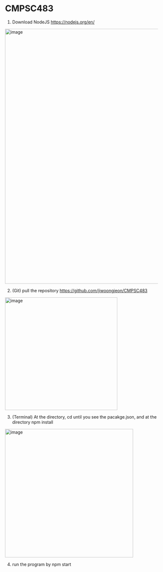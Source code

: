 # CMPSC483
1. Download NodeJS https://nodejs.org/en/
<img width="837" alt="image" src="https://user-images.githubusercontent.com/77926643/194165977-77d5784f-f89a-4eee-be32-ab7f65c0429a.png">

2. (Git) pull the repository https://github.com/jiwoongjeon/CMPSC483
<img width="370" alt="image" src="https://user-images.githubusercontent.com/77926643/194166082-51357446-e298-42b4-9aff-d055d1bf026e.png">

3. (Terminal) At the directory, cd until you see the pacakge.json, and at the directory npm install
<img width="422" alt="image" src="https://user-images.githubusercontent.com/77926643/194167178-540ef447-f4ad-4053-bd34-8c38d7524f96.png">

4.  run the program by npm start

